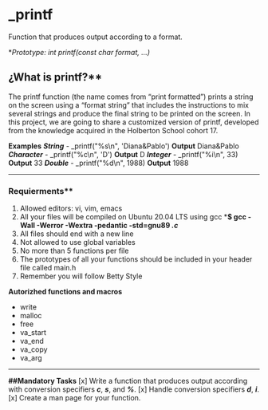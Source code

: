 # _printf                                                    
                                                                   
Function that produces output according to a format.               
                                                                   
**Prototype: int printf(const char *format, ...)**                     
                                                                   
## ¿What is printf?**                                            
                                                                   
The printf function (the name comes from “print formatted”) prints a string on the screen using a “format string” that includes the instructions to mix several strings and produce the final string to be printed on the screen.
In this project, we are going to share a customized version of printf, developed from the knowledge acquired in the Holberton School cohort 17.

**Examples**
***String*** - _printf("%s\n", 'Diana&Pablo') 
              **Output** Diana&Pablo 
***Character*** - _printf("%c\n", 'D') 
              **Output** D
***Integer*** - _printf("%i\n", 33) 
              **Output** 33
***Double*** - _printf("%d\n", 1988) 
              **Output** 1988
              
___________________________________________________________________________________________________________________              

### Requierments**
1. Allowed editors: vi, vim, emacs
2. All your files will be compiled on Ubuntu 20.04 LTS using gcc
***$ gcc -Wall -Werror -Wextra -pedantic -std=gnu89 *.c*** 
3. All files should end with a new line
4. Not allowed to use global variables  
5. No more than 5 functions per file
6. The prototypes of all your functions should be included in your header file called main.h
7. Remember you will follow Betty Style

**Autorizhed functions and macros**
- write
- malloc
- free
- va_start
- va_end
- va_copy
- va_arg

___________________________________________________________________________________________________________________

**##Mandatory Tasks**
[x] Write a function that produces output according with conversion specifiers ***c***, ***s***, and ***%***.
[x] Handle conversion specifiers ***d***, ***i***.
[x] Create a man page for your function.



